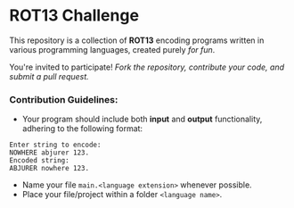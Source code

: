 ROT13 Challenge
===============

This repository is a collection of **ROT13** encoding programs written in various programming languages, created purely *for fun*.

You're invited to participate! *Fork the repository, contribute your code, and submit a pull request.*

### Contribution Guidelines:

- Your program should include both **input** and **output** functionality, adhering to the following format:
```
Enter string to encode:
NOWHERE abjurer 123.
Encoded string:
ABJURER nowhere 123.
```
- Name your file `main.<language extension>` whenever possible.
- Place your file/project within a folder `<language name>`.
